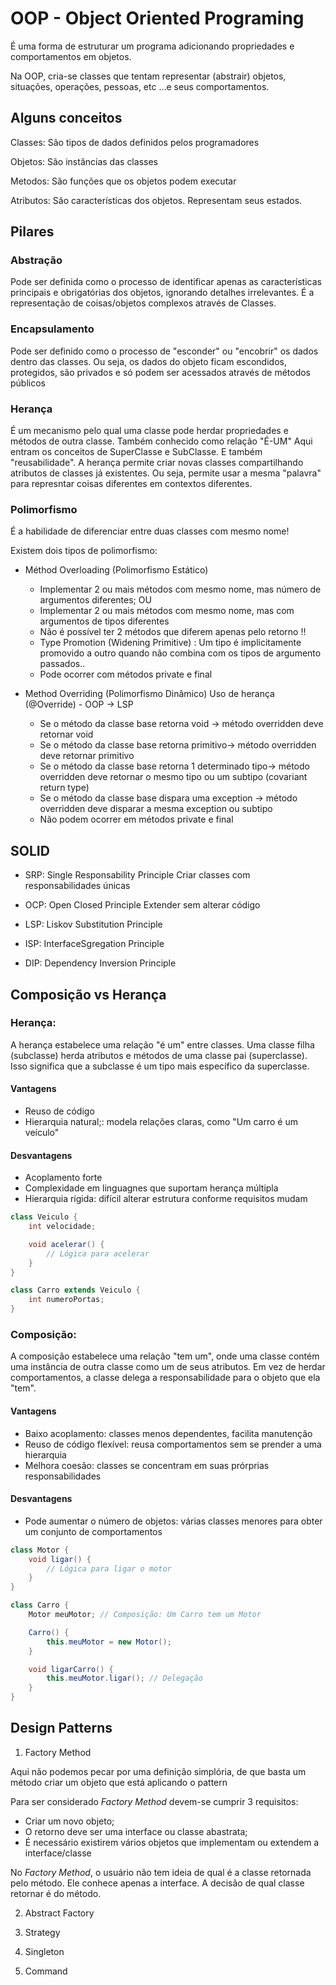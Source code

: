 # OOP - Object Oriented Programing

É uma forma de estruturar um programa adicionando propriedades e comportamentos em objetos.

Na OOP, cria-se classes que tentam representar (abstrair) objetos, situações, operações, pessoas, etc ...e seus comportamentos. 

## Alguns conceitos

Classes: São tipos de dados definidos pelos programadores

Objetos: São instâncias das classes

Metodos: São funções que os objetos podem executar

Atributos: São características dos objetos. Representam seus estados.

## Pilares

### Abstração
Pode ser definida como o processo de identificar apenas as características principais e obrigatórias dos objetos, ignorando detalhes irrelevantes.
É a representação de coisas/objetos complexos através de Classes.

### Encapsulamento
Pode ser definido como o processo de "esconder" ou "encobrir" os dados dentro das classes. Ou seja, os dados do objeto ficam escondidos, protegidos, são privados e só podem ser acessados através de métodos públicos

### Herança
É um mecanismo pelo qual uma classe pode herdar propriedades e métodos de outra classe. Também conhecido como relação "É-UM"
Aqui entram os conceitos de SuperClasse e SubClasse. E também "reusabilidade".
A herança permite criar novas classes compartilhando atributos de classes já existentes. Ou seja, permite usar a mesma "palavra" para represntar coisas diferentes em contextos diferentes.

### Polimorfismo
É a habilidade de diferenciar entre duas classes com mesmo nome!

Existem dois tipos de polimorfismo:

- Méthod Overloading (Polimorfismo Estático)
    - Implementar 2 ou mais métodos com mesmo nome, mas número de argumentos diferentes; OU
    - Implementar 2 ou mais métodos com mesmo nome, mas com argumentos de tipos diferentes
    - Não é possível ter 2 métodos que diferem apenas pelo retorno !!
    - Type Promotion (Widening Primitive) : Um tipo é implicitamente promovido a outro quando não combina com os tipos de argumento passados..
    - Pode ocorrer com métodos private e final

- Method Overriding (Polimorfismo Dinâmico) 
Uso de herança (@Override) - OOP -> LSP
    -  Se o método da classe base retorna void ->  método overridden deve retornar void
    - Se o método da classe base retorna primitivo->  método overridden deve retornar primitivo
    - Se o método da classe base retorna 1 determinado tipo->  método overridden deve retornar o mesmo tipo ou um subtipo (covariant return type)
    - Se o método da classe base dispara uma exception ->  método overridden deve disparar a mesma exception ou subtipo
    - Não podem ocorrer em métodos private e final




## SOLID

- SRP: Single Responsability Principle
    Criar classes com responsabilidades únicas

- OCP: Open Closed Principle
    Extender sem alterar código

- LSP: Liskov Substitution Principle

- ISP: InterfaceSgregation Principle


- DIP: Dependency Inversion Principle 

## Composição vs Herança

### Herança:

A herança estabelece uma relação "é um" entre classes. Uma classe filha (subclasse) herda atributos e métodos de uma classe pai (superclasse). Isso significa que a subclasse é um tipo mais específico da superclasse.

#### Vantagens
- Reuso de código
- Hierarquia natural;: modela relações claras, como "Um carro é um veículo"
#### Desvantagens
- Acoplamento forte
- Complexidade em linguagnes que suportam herança múltipla
- Hierarquia rígida: difícil alterar estrutura conforme requisitos mudam

```java
class Veiculo {
    int velocidade;

    void acelerar() {
        // Lógica para acelerar
    }
}

class Carro extends Veiculo {
    int numeroPortas;
}
```

### Composição:

A composição estabelece uma relação "tem um", onde uma classe contém uma instância de outra classe como um de seus atributos. Em vez de herdar comportamentos, a classe delega a responsabilidade para o objeto que ela "tem".

#### Vantagens
- Baixo acoplamento: classes menos dependentes, facilita manutenção
- Reuso de código flexível: reusa comportamentos sem se prender a uma hierarquia
- Melhora coesão: classes se concentram em suas prórprias responsabilidades
#### Desvantagens
- Pode aumentar o número de objetos: várias classes menores para obter um conjunto de comportamentos

```java
class Motor {
    void ligar() {
        // Lógica para ligar o motor
    }
}

class Carro {
    Motor meuMotor; // Composição: Um Carro tem um Motor

    Carro() {
        this.meuMotor = new Motor();
    }

    void ligarCarro() {
        this.meuMotor.ligar(); // Delegação
    }
}
```

## Design Patterns

1. Factory Method

Aqui não podemos pecar por uma definição simplória, de que basta um método criar um objeto que está aplicando o pattern

Para  ser considerado *Factory Method* devem-se cumprir 3 requisitos:
- Criar um novo objeto;
- O retorno deve ser uma interface ou classe abastrata;
- É necessário existirem vários objetos que implementam ou extendem a interface/classe

No *Factory Method*, o usuário não tem ideia de qual é a classe retornada pelo método. Ele conhece apenas a interface. A decisão de qual classe retornar é do método.

2. Abstract Factory

3. Strategy

4. Singleton

5. Command